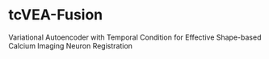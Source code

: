 # tcVEA-Fusion
Variational Autoencoder with Temporal Condition for Effective Shape-based Calcium Imaging Neuron Registration
